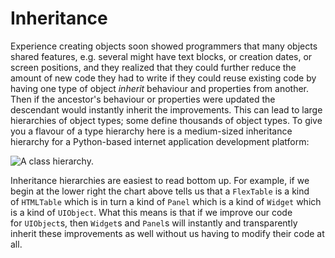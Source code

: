 # Inheritance

Experience creating objects soon showed programmers that many objects
shared features, e.g. several might have text blocks, or creation dates,
or screen positions, and they realized that they could further reduce
the amount of new code they had to write if they could reuse existing
code by having one type of object _inherit_ behaviour and properties
from another. Then if the ancestor's behaviour or properties were
updated the descendant would instantly inherit the improvements. This
can lead to large hierarchies of object types; some define thousands of
object types. To give you a flavour of a type hierarchy here is a
medium-sized inheritance hierarchy for a Python-based internet
application development platform:

![A class
hierarchy.](03_ui_class_hierarchy.png)

Inheritance hierarchies are easiest to read bottom up. For example, if
we begin at the lower right the chart above tells us that
a `FlexTable` is a kind of `HTMLTable` which is in turn a kind
of `Panel` which is a kind of `Widget` which is a kind of `UIObject`.
What this means is that if we improve our code for `UIObject`s, then `Widget`s
and `Panel`s will instantly and transparently inherit these
improvements as well without us having to modify their code at all.
